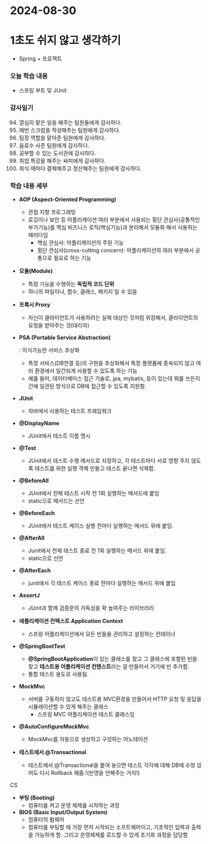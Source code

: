 # 2024-08-30

# 1초도 쉬지 않고 생각하기
-  Spring + 프로젝트

### 오늘 학습 내용
- 스프링 부트 및 JUnit



### 감사일기
94. 열심히 맡은 일을 해주는 팀원들에게 감사하다.
95. 매번 스크럼을 작성해주는 팀원에게 감사하다.
96. 팀장 역할을 맡아준 팀원에게 감사하다.
97. 음료수 사준 팀원에게 감사하다.
98. 공부할 수 있는 도서관에 감사하다.
99. 취업 특강을 해주는 싸피에게 감사하다.
100. 회식 때마다 결제해주고 정산해주는 팀원에게 감사하다.

    

### 학습 내용 세부
- **AOP (Aspect-Oriented Programming)**
    - 관점 지향 프로그래밍
    - 로깅이나 보안 등 어플리케이션 여러 부분에서 사용되는 횡단 관심사(공통적인 부가기능)를 핵심 비즈니스 로직(핵심기능)과 분리해서 모듈화 해서 사용하는 패러다임
        - 핵심 관심사: 어플리케이션의 주된 기능
        - 횡단 관심사(cross-cutting concern): 어플리케이션의 여러 부분에서 공통으로 필요로 하는 기능
- **모듈(Module)**
    - 특정 기능을 수행하는 **독립적 코드 단위**
    - 하나의 파일이나, 함수, 클래스, 패키지 일 수 있음
- **프록시 Proxy**
    - 자신이 클라이언트가 사용하려는 실제 대상인 것처럼 위장해서, 클라이언트의 요청을 받아주는 것(대리자)
- **PSA (Portable Service Abstraction)**
    
    : 이식가능한 서비스 추상화
    
    - 특정 서비스(DB연결 등)의 구현을 추상화해서  특정 플랫폼에 종속되지 않고 여러 환경에서 일간되게 사용할 수 있도록 하는 기능
    - 예를 들어, 데이터베이스 접근 기술로, jpa, mybatis, 등이 있는데 뭐를 쓰든지 간에 일관된 방식으로 DB에 접근할 수 있도록 지원함.
- **JUnit**
    - 자바에서 사용하는 테스트 프레임워크
- **@DisplayName**
    - JUnit에서 테스트 이름 명시
- **@Test**
    - JUnit에서 테스트 수행 메서드로 지정하고, 각 테스트마다 서로 영향 주지 않도록 테스트를 위한 실행 객체 만들고 테스트 끝나면 삭제함.
    
- **@BeforeAll**
    - JUnit에서 전체 테스트 시작 전 1회 실행하는 메서드에 붙임
    - static으로 메서드는 선언
- **@BeforeEach**
    - JUnit에서 테스트 케이스 실행 전마다 실행하는 메서드 위에 붙임.
- **@AfterAll**
    - Junit에서 전체 테스트 종료 전 1회 실행하는 메서드 위에 붙임.
    - static으로 선언
- **@AfterEach**
    - junit에서 각 테스트 케이스 종료 전마다 실행하는 메서드 위에 붙임
- **AssertJ**
    - JUnit과 함께 검증문의 가독성을 확 높여주는 라이브러리
    
- **애플리케이션 컨텍스트 Application Context**
    - 스프링 어플리케이션에서 모든 빈들을 관리하고 설정하는 컨테이너
- **@SpringBootTest**
    - **@SpringBootApplication**이 있는 클래스를 찾고 그 클래스에 포함된 빈을 찾고 **테스트용 어플리케이션 컨텐스트**라는 걸 만들어서 거기에 빈 추가함.
    - 통합 테스트 용도로 사용됨.
- **MockMvc**
    - 서버를 구동하지 않고도 테스트용 MVC환경을 만들어서 HTTP 요청 및 응답을 시뮬레이션할 수 있게 해주는 클래스
        - 스프링 MVC 어플리케이션 테스트 클래스임
- **@AutoConfigureMockMvc**
    - MockMvc를 자동으로 생성하고 구성하는 어노테이션
- **테스트에서 @Transactional**
    
    - 테스트에서 @Transactional을 붙여 놓으면 테스트 각각에 대해 DB에 수정 있어도 다시 Rollback 해줌.!(반영을 안해주는 거지!)

CS

- **부팅 (Booting)**
    - 컴퓨터를 켜고 운영 체제를 시작하는 과정
- **BIOS (Basic Input/Output System)**
    - 컴퓨터의 펌웨어
    - 컴퓨터를 부팅할 때 가장 먼저 시작되는 소프트웨어이고, 기초적인 입력과 출력을 가능하게 함. 그리고 운영체제를 로드할 수 있게 초기화 과정을 담당함